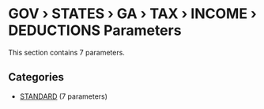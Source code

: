 # GOV › STATES › GA › TAX › INCOME › DEDUCTIONS Parameters

This section contains 7 parameters.

## Categories

- [STANDARD](standard/index.md) (7 parameters)
